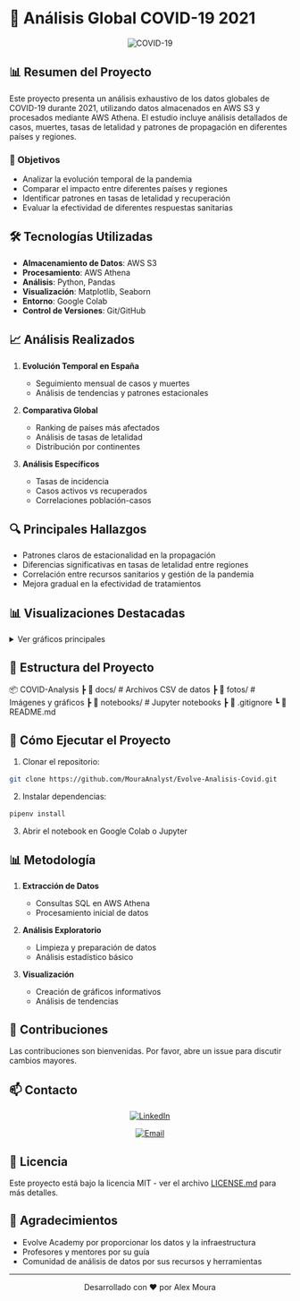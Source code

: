 # 🦠 Análisis Global COVID-19 2021

<div align="center">
  
![COVID-19](https://img.shields.io/badge/COVID--19-Análisis%20Global%202021-red?style=for-the-badge&logo=data:image/png;base64,&logoColor=white)

</div>

## 📊 Resumen del Proyecto

Este proyecto presenta un análisis exhaustivo de los datos globales de COVID-19 durante 2021, utilizando datos almacenados en AWS S3 y procesados mediante AWS Athena. El estudio incluye análisis detallados de casos, muertes, tasas de letalidad y patrones de propagación en diferentes países y regiones.

### 🎯 Objetivos
- Analizar la evolución temporal de la pandemia
- Comparar el impacto entre diferentes países y regiones
- Identificar patrones en tasas de letalidad y recuperación
- Evaluar la efectividad de diferentes respuestas sanitarias

## 🛠️ Tecnologías Utilizadas

- **Almacenamiento de Datos**: AWS S3
- **Procesamiento**: AWS Athena
- **Análisis**: Python, Pandas
- **Visualización**: Matplotlib, Seaborn
- **Entorno**: Google Colab
- **Control de Versiones**: Git/GitHub

## 📈 Análisis Realizados

1. **Evolución Temporal en España**
   - Seguimiento mensual de casos y muertes
   - Análisis de tendencias y patrones estacionales

2. **Comparativa Global**
   - Ranking de países más afectados
   - Análisis de tasas de letalidad
   - Distribución por continentes

3. **Análisis Específicos**
   - Tasas de incidencia
   - Casos activos vs recuperados
   - Correlaciones población-casos

## 🔍 Principales Hallazgos

- Patrones claros de estacionalidad en la propagación
- Diferencias significativas en tasas de letalidad entre regiones
- Correlación entre recursos sanitarios y gestión de la pandemia
- Mejora gradual en la efectividad de tratamientos

## 📊 Visualizaciones Destacadas

<details>
<summary>Ver gráficos principales</summary>

### Evolución de Casos en España
<img src="fotos/1-casos-muertes-espana.png" alt="Evolución España" width="600"/>

### Top 10 Países Afectados
<img src="fotos/2-Top-10-paises-mas-afectados.png" alt="Top 10 Países" width="600"/>

### Distribución por Continentes
<img src="fotos/6-Distribucion-casos-continente.png" alt="Distribución Continental" width="600"/>
</details>

## 📁 Estructura del Proyecto

📦 COVID-Analysis
┣ 📂 docs/ # Archivos CSV de datos
┣ 📂 fotos/ # Imágenes y gráficos
┣ 📂 notebooks/ # Jupyter notebooks
┣ 📜 .gitignore
┗ 📜 README.md


## 🚀 Cómo Ejecutar el Proyecto

1. Clonar el repositorio:
```bash
git clone https://github.com/MouraAnalyst/Evolve-Analisis-Covid.git
```

2. Instalar dependencias:
```bash
pipenv install
```

3. Abrir el notebook en Google Colab o Jupyter

## 📊 Metodología

1. **Extracción de Datos**
   - Consultas SQL en AWS Athena
   - Procesamiento inicial de datos

2. **Análisis Exploratorio**
   - Limpieza y preparación de datos
   - Análisis estadístico básico

3. **Visualización**
   - Creación de gráficos informativos
   - Análisis de tendencias

## 🤝 Contribuciones

Las contribuciones son bienvenidas. Por favor, abre un issue para discutir cambios mayores.

## 📫 Contacto

<div align="center">

[![LinkedIn](https://img.shields.io/badge/LinkedIn-Alex%20Moura-0077B5?style=for-the-badge&logo=linkedin&logoColor=white)](https://www.linkedin.com/in/alex-moura-analyst/)

[![Email](https://img.shields.io/badge/Email-alex__gomes10%40hotmail.com-D14836?style=for-the-badge&logo=gmail&logoColor=white)](mailto:alex_gomes10@hotmail.com)

</div>

## 📜 Licencia

Este proyecto está bajo la licencia MIT - ver el archivo [LICENSE.md](LICENSE.md) para más detalles.

## 🙏 Agradecimientos

- Evolve Academy por proporcionar los datos y la infraestructura
- Profesores y mentores por su guía
- Comunidad de análisis de datos por sus recursos y herramientas

---
<p align="center">
  Desarrollado con ❤️ por Alex Moura
</p>